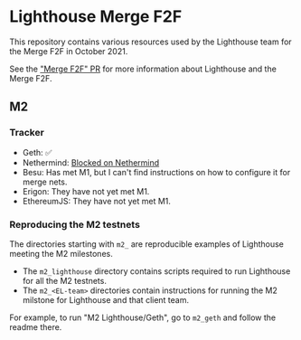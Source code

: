 # Lighthouse Merge F2F

This repository contains various resources used by the Lighthouse team for the
Merge F2F in October 2021.

See the ["Merge F2F" PR](https://github.com/sigp/lighthouse/pull/2620) for more
information about Lighthouse and the Merge F2F.

## M2

### Tracker

- Geth: ✅
- Nethermind: [Blocked on Nethermind](https://github.com/NethermindEth/nethermind/pull/3453#issuecomment-932693651)
- Besu: Has met M1, but I can't find instructions on how to configure it for
	merge nets.
- Erigon: They have not yet met M1.
- EthereumJS: They have not yet met M1.

### Reproducing the M2 testnets

The directories starting with `m2_` are reproducible examples of Lighthouse
meeting the M2 milestones.

- The `m2_lighthouse` directory contains scripts required to run Lighthouse for
all the M2 testnets.
- The `m2_<EL-team>` directories contain instructions for running the M2 milstone
for Lighthouse and that client team.

For example, to run "M2 Lighthouse/Geth", go to `m2_geth` and follow the readme
there.

